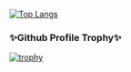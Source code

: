 
[![Top Langs](https://github-readme-stats.vercel.app/api/top-langs/?username=Haru38)](https://github.com/anuraghazra/github-readme-stats)
### ✨Github Profile Trophy✨
[![trophy](https://github-profile-trophy.vercel.app/?username=Haru38&no-bg=true)](https://github.com/Haru38/github-profile-trophy) 


